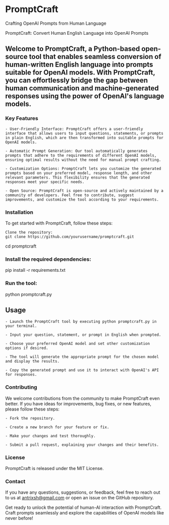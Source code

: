# PromptCraft
Crafting OpenAI Prompts from Human Language

PromptCraft: Convert Human English Language into OpenAI Prompts

## Welcome to PromptCraft, a Python-based open-source tool that enables seamless conversion of human-written English language into prompts suitable for OpenAI models. With PromptCraft, you can effortlessly bridge the gap between human communication and machine-generated responses using the power of OpenAI's language models.

### Key Features

    - User-Friendly Interface: PromptCraft offers a user-friendly interface that allows users to input questions, statements, or prompts in plain English, which are then transformed into suitable prompts for OpenAI models.

    - Automatic Prompt Generation: Our tool automatically generates prompts that adhere to the requirements of different OpenAI models, ensuring optimal results without the need for manual prompt crafting.

    - Customization Options: PromptCraft lets you customize the generated prompts based on your preferred model, response length, and other relevant parameters. This flexibility ensures that the generated responses meet your specific needs.

    - Open Source: PromptCraft is open-source and actively maintained by a community of developers. Feel free to contribute, suggest improvements, and customize the tool according to your requirements.

### Installation

To get started with PromptCraft, follow these steps:

    Clone the repository:
    git clone https://github.com/yourusername/promptcraft.git
cd promptcraft
### Install the required dependencies:
pip install -r requirements.txt

### Run the tool:
python promptcraft.py
## Usage

    - Launch the PromptCraft tool by executing python promptcraft.py in your terminal.

    - Input your question, statement, or prompt in English when prompted.

    - Choose your preferred OpenAI model and set other customization options if desired.

    - The tool will generate the appropriate prompt for the chosen model and display the results.

    - Copy the generated prompt and use it to interact with OpenAI's API for responses.

### Contributing

We welcome contributions from the community to make PromptCraft even better. If you have ideas for improvements, bug fixes, or new features, please follow these steps:

    - Fork the repository.

    - Create a new branch for your feature or fix.

    - Make your changes and test thoroughly.

    - Submit a pull request, explaining your changes and their benefits.

### License

PromptCraft is released under the MIT License.
### Contact

If you have any questions, suggestions, or feedback, feel free to reach out to us at antrixsh@gmail.com or open an issue on the GitHub repository.

Get ready to unlock the potential of human-AI interaction with PromptCraft. Craft prompts seamlessly and explore the capabilities of OpenAI models like never before!
